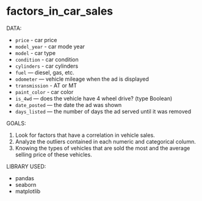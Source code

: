 # factors_in_car_sales

DATA:
- `price` - car price
- `model_year` - car mode year
- `model` - car type
- `condition` - car condition
- `cylinders` - car cylinders
- `fuel` — diesel, gas, etc.
- `odometer` — vehicle mileage when the ad is displayed  
- `transmission` - AT or MT
- `paint_color` - car color
- `is_4wd` — does the vehicle have 4 wheel drive? (type Boolean)
- `date_posted` — the date the ad was shown
- `days_listed` — the number of days the ad served until it was removed

GOALS:
  1. Look for factors that have a correlation in vehicle sales.
  2. Analyze the outliers contained in each numeric and categorical column.
  3. Knowing the types of vehicles that are sold the most and the average selling price of these vehicles.

LIBRARY USED:
  - pandas
  - seaborn
  - matplotlib
